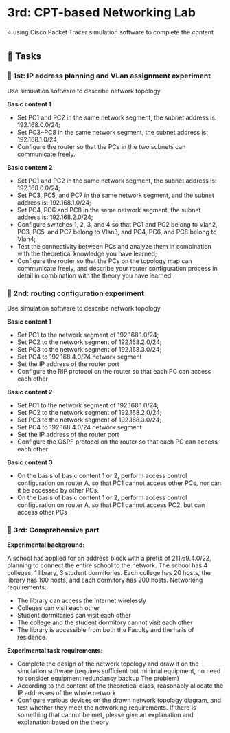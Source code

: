 # 3rd: CPT-based Networking Lab

⭐ using Cisco Packet Tracer simulation software to complete the content

## 🍃 Tasks

### 🌈 1st: IP address planning and VLan assignment experiment

Use simulation software to describe network topology

**Basic content 1**
- Set PC1 and PC2 in the same network segment, the subnet address is: 192.168.0.0/24;
- Set PC3~PC8 in the same network segment, the subnet address is: 192.168.1.0/24;
- Configure the router so that the PCs in the two subnets can communicate freely.

**Basic content 2**
- Set PC1 and PC2 in the same network segment, the subnet address is: 192.168.0.0/24;
- Set PC3, PC5, and PC7 in the same network segment, and the subnet address is: 192.168.1.0/24;
- Set PC4, PC6 and PC8 in the same network segment, the subnet address is: 192.168.2.0/24;
- Configure switches 1, 2, 3, and 4 so that PC1 and PC2 belong to Vlan2, PC3, PC5, and PC7 belong to Vlan3, and PC4, PC6, and PC8 belong to Vlan4;
- Test the connectivity between PCs and analyze them in combination with the theoretical knowledge you have learned;
- Configure the router so that the PCs on the topology map can communicate freely, and describe your router configuration process in detail in combination with the theory you have learned.

### 🌈 2nd:  routing configuration experiment

Use simulation software to describe network topology

**Basic content 1**
- Set PC1 to the network segment of 192.168.1.0/24;
- Set PC2 to the network segment of 192.168.2.0/24;
- Set PC3 to the network segment of 192.168.3.0/24;
- Set PC4 to 192.168.4.0/24 network segment
- Set the IP address of the router port
- Configure the RIP protocol on the router so that each PC can access each other

**Basic content 2** 
- Set PC1 to the network segment of 192.168.1.0/24;
- Set PC2 to the network segment of 192.168.2.0/24;
- Set PC3 to the network segment of 192.168.3.0/24;
- Set PC4 to 192.168.4.0/24 network segment
- Set the IP address of the router port
- Configure the OSPF protocol on the router so that each PC can access each other

**Basic content 3**
- On the basis of basic content 1 or 2, perform access control configuration on router A, so that PC1 cannot access other PCs, nor can it be accessed by other PCs.
- On the basis of basic content 1 or 2, perform access control configuration on router A, so that PC1 cannot access PC2, but can access other PCs

### 🥇 3rd:  Comprehensive part

**Experimental background:**

  A school has applied for an address block with a prefix of 211.69.4.0/22, planning to connect the entire school to the network. The school has 4 colleges, 1 library, 3 student dormitories. Each college has 20 hosts, the library has 100 hosts, and each dormitory has 200 hosts.
Networking requirements:

- The library can access the Internet wirelessly
- Colleges can visit each other
- Student dormitories can visit each other
- The college and the student dormitory cannot visit each other
- The library is accessible from both the Faculty and the halls of residence.

**Experimental task requirements:**
- Complete the design of the network topology and draw it on the simulation software (requires sufficient but minimal equipment, no need to consider equipment redundancy backup
The problem)
- According to the content of the theoretical class, reasonably allocate the IP addresses of the whole network
- Configure various devices on the drawn network topology diagram, and test whether they meet the networking requirements. If there is something that cannot be met, please give an explanation and explanation based on the theory
